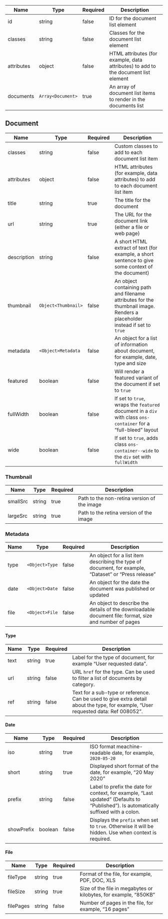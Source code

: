 | Name       | Type              | Required | Description                                                                        |
| ---------- | ----------------- | -------- | ---------------------------------------------------------------------------------- |
| id         | string            | false    | ID for the document list element                                                   |
| classes    | string            | false    | Classes for the document list element                                              |
| attributes | object            | false    | HTML attributes (for example, data attributes) to add to the document list element |
| documents  | `Array<Document>` | true     | An array of document list items to render in the documents list                    |

## Document

| Name        | Type                | Required | Description                                                                                                               |
| ----------- | ------------------- | -------- | ------------------------------------------------------------------------------------------------------------------------- |
| classes     | string              | false    | Custom classes to add to each document list item                                                                          |
| attributes  | object              | false    | HTML attributes (for example, data attributes) to add to each document list item                                          |
| title       | string              | true     | The title for the document                                                                                                |
| url         | string              | true     | The URL for the document link (either a file or web page)                                                                 |
| description | string              | false    | A short HTML extract of text (for example, a short sentence to give some context of the document)                         |
| thumbnail   | `Object<Thumbnail>` | false    | An object containing path and filename attributes for the thumbnail image. Renders a placeholder instead if set to `true` |
| metadata    | `<Object>Metadata`  | false    | An object for a list of information about document, for example, date, type and size                                      |
| featured    | boolean             | false    | Will render a featured variant of the document if set to `true`                                                           |
| fullWidth   | boolean             | false    | If set to `true`, wraps the `featured` document in a `div` with class `ons-container` for a “full-bleed” layout           |
| wide        | boolean             | false    | If set to `true`, adds class `ons-container--wide` to the `div` set with `fullWidth`                                      |

### Thumbnail

| Name     | Type   | Required | Description                                 |
| -------- | ------ | -------- | ------------------------------------------- |
| smallSrc | string | true     | Path to the non-retina version of the image |
| largeSrc | string | true     | Path to the retina version of the image     |

### Metadata

| Name | Type           | Required | Description                                                                                           |
| ---- | -------------- | -------- | ----------------------------------------------------------------------------------------------------- |
| type | `<Object>Type` | false    | An object for a list item describing the type of document, for example, “Dataset” or “Press release”  |
| date | `<Object>Date` | false    | An object for the date the document was published or updated                                          |
| file | `<Object>File` | false    | An object to describe the details of the downloadable document file: format, size and number of pages |

#### Type

| Name | Type   | Required | Description                                                                                                                        |
| ---- | ------ | -------- | ---------------------------------------------------------------------------------------------------------------------------------- |
| text | string | true     | Label for the type of document, for example “User requested data”.                                                                 |
| url  | string | false    | URL `href` for the type. Can be used to filter a list of documents by category.                                                    |
| ref  | string | false    | Text for a sub-type or reference. Can be used to give extra detail about the type, for example, “User requested data: Ref 008052”. |

#### Date

| Name       | Type    | Required | Description                                                                                                                          |
| ---------- | ------- | -------- | ------------------------------------------------------------------------------------------------------------------------------------ |
| iso        | string  | true     | ISO format meachine-readable date, for example, `2020-05-20`                                                                         |
| short      | string  | true     | Displayed short format of the date, for example, “20 May 2020”                                                                       |
| prefix     | string  | false    | Label to prefix the date for context, for example, “Last updated” (Defaults to “Published”). Is automatically suffixed with a colon. |
| showPrefix | boolean | false    | Displays the `prefix` when set to `true`. Otherwise it will be hidden. Use when context is required.                                 |

#### File

| Name      | Type   | Required | Description                                                      |
| --------- | ------ | -------- | ---------------------------------------------------------------- |
| fileType  | string | true     | Format of the file, for example, PDF, DOC, XLS                   |
| fileSize  | string | true     | Size of the file in megabytes or kilobytes, for example, “850KB” |
| filePages | string | false    | Number of pages in the file, for example, “16 pages”             |
